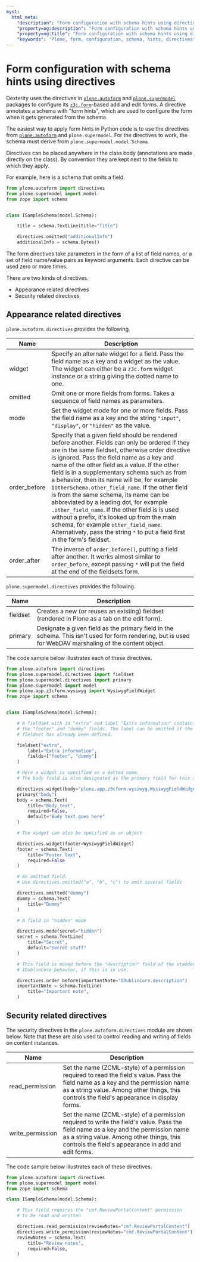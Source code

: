 ```yaml
---
myst:
  html_meta:
    "description": "Form configuration with schema hints using directives in Plone"
    "property=og:description": "Form configuration with schema hints using directives in Plone"
    "property=og:title": "Form configuration with schema hints using directives in Plone"
    "keywords": "Plone, form, configuration, schema, hints, directives"
---
```


# Form configuration with schema hints using directives

Dexterity uses the directives in [`plone.autoform`](https://pypi.org/project/plone.autoform/) and [`plone.supermodel`](https://pypi.org/project/plone.supermodel/) packages to configure its [`z3c.form`](https://z3cform.readthedocs.io/en/latest/)-based add and edit forms.
A directive annotates a schema with "form hints", which are used to configure the form when it gets generated from the schema.

The easiest way to apply form hints in Python code is to use the directives from [`plone.autoform`](https://pypi.org/project/plone.autoform/) and `plone.supermodel`.
For the directives to work, the schema must derive from `plone.supermodel.model.Schema`.

Directives can be placed anywhere in the class body (annotations are made directly on the class).
By convention they are kept next to the fields to which they apply.

For example, here is a schema that omits a field.

```python
from plone.autoform import directives
from plone.supermodel import model
from zope import schema


class ISampleSchema(model.Schema):

    title = schema.TextLine(title="Title")

    directives.omitted("additionalInfo")
    additionalInfo = schema.Bytes()
```

The form directives take parameters in the form of a list of field names, or a set of field name/value pairs as keyword arguments.
Each directive can be used zero or more times.

There are two kinds of directives.

-   Appearance related directives
-   Security related directives


## Appearance related directives

`plone.autoform.directives` provides the following.

| Name         | Description                                                                                                                                                                                                                                                                                                                                                                                                                                                                                                                                                                                                                                                                                |
| - | -|
| widget       | Specify an alternate widget for a field. Pass the field name as a key and a widget as the value. The widget can either be a `z3c.form` widget instance or a string giving the dotted name to one.                                                                                                                                                                                                                                                                                                                                                                                                                                                                                            |
| omitted      | Omit one or more fields from forms. Takes a sequence of field names as parameters.                                                                                                                                                                                                                                                                                                                                                                                                                                                                                                                                                                                                         |
| mode         | Set the widget mode for one or more fields. Pass the field name as a key and the string `"input"`, `"display"`, or `"hidden"` as the value.                                                                                                                                                                                                                                                                                                                                                                                                                                                                                                                                                       |
| order_before | Specify that a given field should be rendered before another. Fields can only be ordered if they are in the same fieldset, otherwise order directive is ignored. Pass the field name as a key and name of the other field as a value. If the other field is in a supplementary schema such as from a behavior, then its name will be, for example `IOtherSchema.other_field_name`. If the other field is from the same schema, its name can be abbreviated by a leading dot, for example `.other_field_name`. If the other field is is used without a prefix, it's looked up from the main schema, for example `other_field_name`. Alternatively, pass the string `*` to put a field first in the form's fieldset. |
| order_after  | The inverse of `order_before()`, putting a field after another. It works almost similar to `order_before`, except  passing `*` will put the field at the end of the fieldsets form.                                                                                                                                                                                                                                                                                                                                                                                                                                                                                                         |

`plone.supermodel.directives` provides the following.

| Name     | Description                                                                                                                                               |
| -------- | --------------------------------------------------------------------------------------------------------------------------------------------------------- |
| fieldset | Creates a new (or reuses an existing) fieldset (rendered in Plone as a tab on the edit form).                                                             |
| primary  | Designate a given field as the primary field in the schema. This isn't used for form rendering, but is used for WebDAV marshaling of the content object. |

The code sample below illustrates each of these directives.

```python
from plone.autoform import directives
from plone.supermodel.directives import fieldset
from plone.supermodel.directives import primary
from plone.supermodel import model
from plone.app.z3cform.wysiwyg import WysiwygFieldWidget
from zope import schema


class ISampleSchema(model.Schema):

    # A fieldset with id "extra" and label "Extra information" containing
    # the "footer" and "dummy" fields. The label can be omitted if the
    # fieldset has already been defined.

    fieldset("extra",
        label="Extra information",
        fields=["footer", "dummy"]
    )

    # Here a widget is specified as a dotted name.
    # The body field is also designated as the primary field for this schema

    directives.widget(body="plone.app.z3cform.wysiwyg.WysiwygFieldWidget")
    primary("body")
    body = schema.Text(
        title="Body text",
        required=False,
        default="Body text goes here"
    )

    # The widget can also be specified as an object

    directives.widget(footer=WysiwygFieldWidget)
    footer = schema.Text(
        title="Footer text",
        required=False
    )

    # An omitted field.
    # Use directives.omitted("a", "b", "c") to omit several fields

    directives.omitted("dummy")
    dummy = schema.Text(
        title="Dummy"
    )

    # A field in "hidden" mode

    directives.mode(secret="hidden")
    secret = schema.TextLine(
        title="Secret",
        default="Secret stuff"
    )

    # This field is moved before the "description" field of the standard
    # IDublinCore behavior, if this is in use.

    directives.order_before(importantNote="IDublinCore.description")
    importantNote = schema.TextLine(
        title="Important note",
    )
```


## Security related directives

The security directives in the `plone.autoform.directives` module are shown below.
Note that these are also used to control reading and writing of fields on content instances.

| Name             | Description                                                                                                                                                                                                                             |
| ---------------- | --------------------------------------------------------------------------------------------------------------------------------------------------------------------------------------------------------------------------------------- |
| read_permission  | Set the name (ZCML-style) of a permission required to read the field's value. Pass the field name as a key and the permission name as a string value. Among other things, this controls the field's appearance in display forms.        |
| write_permission | Set the name (ZCML-style) of a permission required to write the field's value. Pass the field name as a key and the permission name as a string value. Among other things, this controls the field's appearance in add and edit forms. |

The code sample below illustrates each of these directives.

```python
from plone.autoform import directives
from plone.supermodel import model
from zope import schema

class ISampleSchema(model.Schema):

    # This field requires the "cmf.ReviewPortalContent" permission
    # to be read and written

    directives.read_permission(reviewNotes="cmf.ReviewPortalContent")
    directives.write_permission(reviewNotes="cmf.ReviewPortalContent")
    reviewNotes = schema.Text(
        title="Review notes",
        required=False,
    )
```
